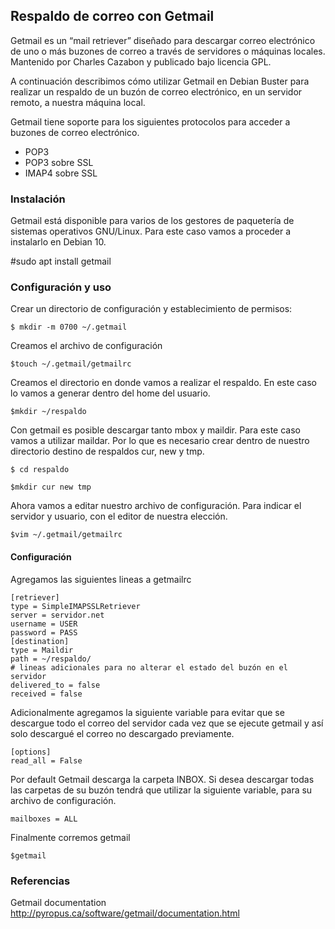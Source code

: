## Respaldo de correo con Getmail

Getmail es un “mail retriever” diseñado para descargar correo electrónico de uno o más buzones de correo a través de servidores o máquinas locales. Mantenido por Charles Cazabon y publicado bajo licencia GPL.

A continuación describimos cómo utilizar Getmail en Debian Buster para realizar un respaldo de un buzón de correo electrónico, en un servidor remoto, a nuestra máquina local. 

Getmail tiene soporte para los siguientes protocolos para acceder a buzones de correo electrónico. 

* POP3
* POP3 sobre SSL
* IMAP4 sobre SSL

### Instalación 

Getmail está disponible para varios de los gestores de paquetería de sistemas operativos GNU/Linux. Para este caso vamos a proceder a instalarlo en Debian 10. 

#sudo apt install getmail 

### Configuración y uso 

Crear un directorio de configuración y establecimiento de permisos: 

```
$ mkdir -m 0700 ~/.getmail
```

Creamos el archivo de configuración

```
$touch ~/.getmail/getmailrc
```

Creamos el directorio en donde vamos a realizar el respaldo. En este caso lo vamos a generar dentro del home del usuario.

```
$mkdir ~/respaldo
```
Con getmail es posible descargar tanto mbox y maildir. Para este caso vamos a utilizar maildar. Por lo que es necesario crear dentro de nuestro directorio destino de respaldos cur, new y tmp.

```
$ cd respaldo
```
```
$mkdir cur new tmp
```

Ahora vamos a editar nuestro archivo de configuración. Para indicar el servidor y usuario, con el editor de nuestra elección.

```
$vim ~/.getmail/getmailrc
```

#### Configuración

Agregamos las siguientes lineas a getmailrc

```
[retriever]
type = SimpleIMAPSSLRetriever
server = servidor.net
username = USER
password = PASS 
[destination] 
type = Maildir 
path = ~/respaldo/
# lineas adicionales para no alterar el estado del buzón en el servidor
delivered_to = false
received = false
```

Adicionalmente agregamos la siguiente variable para evitar que se descargue todo el correo del servidor cada vez que se ejecute getmail y así solo descargué el correo no descargado previamente. 

```
[options]
read_all = False

```

Por default Getmail descarga la carpeta INBOX. Si desea descargar todas las carpetas de su buzón tendrá que utilizar la siguiente variable, para su archivo de configuración. 

```
mailboxes = ALL

```




Finalmente corremos getmail

```
$getmail
```

### Referencias 


Getmail documentation http://pyropus.ca/software/getmail/documentation.html











































